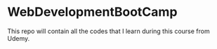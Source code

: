 # WebDevelopmentBootCamp
This repo will contain all the codes that I learn during this course from Udemy.
